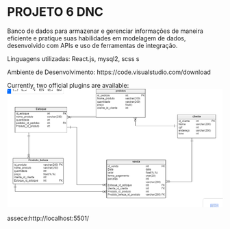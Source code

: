 <h1>PROJETO 6 DNC</h1>
<p>Banco de dados para armazenar e gerenciar informações
de maneira eficiente e pratique suas habilidades em modelagem de
dados, desenvolvido com APIs e uso de ferramentas de
integração.</p>
<p>Linguagens utilizadas: React.js, mysql2, scss s</p>
<p>Ambiente de Desenvolvimento: https://code.visualstudio.com/download</p>

Currently, two official plugins are available:
<img src="public/Captura de Tela (1).png">

  assece:http://localhost:5501/
